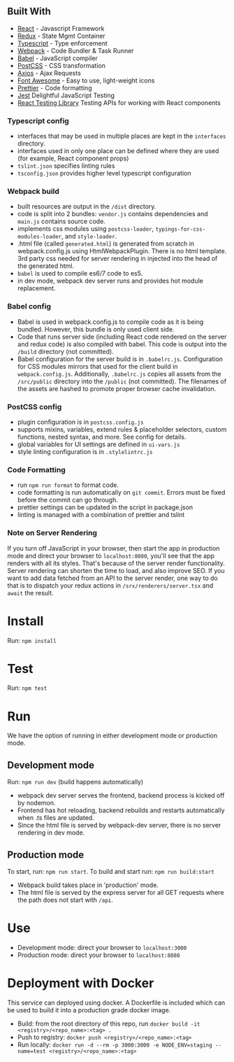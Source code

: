 ## Built With

- [React](https://reactjs.org/docs/hello-world.html) - Javascript Framework
- [Redux](https://redux.js.org/) - State Mgmt Container
- [Typescript](http://www.typescriptlang.org/) - Type enforcement
- [Webpack](https://webpack.js.org/) - Code Bundler & Task Runner
- [Babel](https://babeljs.io/) - JavaScript compiler
- [PostCSS](https://postcss.org/) - CSS transformation
- [Axios](https://www.npmjs.com/package/axios) - Ajax Requests
- [Font Awesome](https://fontawesome.com/how-to-use/on-the-web/using-with/react) - Easy to use, light-weight icons
- [Prettier](https://prettier.io/) - Code formatting
- [Jest](https://jestjs.io/) Delightful JavaScript Testing
- [React Testing Library](https://testing-library.com/docs/react-testing-library/intro) Testing APIs for working with React components

### Typescript config

- interfaces that may be used in multiple places are kept in the `interfaces` directory.
- interfaces used in only one place can be defined where they are used (for example, React component props)
- `tslint.json` specifies linting rules
- `tsconfig.json` provides higher level typescript configuration

### Webpack build

- built resources are output in the `/dist` directory.
- code is split into 2 bundles: `vendor.js` contains dependencies and `main.js` contains source code.
- implements css modules using `postcss-loader`, `typings-for-css-modules-loader`, and `style-loader`.
- .html file (called `generated.html`) is generated from scratch in webpack.config.js using HtmlWebpackPlugin. There is no html template. 3rd party css needed for server rendering in injected into the head of the generated html.
- `babel` is used to compile es6/7 code to es5.
- in dev mode, webpack dev server runs and provides hot module replacement.

### Babel config

- Babel is used in webpack.config.js to compile code as it is being bundled. However, this bundle is only used client side.
- Code that runs server side (including React code rendered on the server and redux code) is also compiled with babel. This code is output into the `/build` directory (not committed).
- Babel configuration for the server build is in `.babelrc.js`. Configuration for CSS modules mirrors that used for the client build in `webpack.config.js`. Additionally, `.babelrc.js` copies all assets from the `/src/public` directory into the `/public` (not committed). The filenames of the assets are hashed to promote proper browser cache invalidation. 

### PostCSS config

- plugin configuration is in `postcss.config.js`
- supports mixins, variables, extend rules & placeholder selectors, custom functions, nested syntax, and more. See config for details.
- global variables for UI settings are defined in `ui-vars.js`
- style linting configuration is in `.stylelintrc.js`

### Code Formatting

- run `npm run format` to format code.
- code formatting is run automatically on `git commit`. Errors must be fixed before the commit can go through.
- prettier settings can be updated in the script in package.json
- linting is managed with a combination of prettier and tslint

### Note on Server Rendering

If you turn off JavaScript in your browser, then start the app in production mode and direct your browser to `localhost:8080`, you'll see that the app renders with all its styles. That's because of the server render functionality. Server rendering can shorten the time to load, and also improve SEO.
If you want to add data fetched from an API to the server render, one way to do that is to dispatch your redux actions in `/srx/renderers/server.tsx` and `await` the result.

# Install

Run: `npm install`

# Test

Run: `npm test`

# Run

We have the option of running in either development mode or production mode.

## Development mode

Run: `npm run dev` (build happens automatically)

- webpack dev server serves the frontend, backend process is kicked off by nodemon.
- Frontend has hot reloading, backend rebuilds and restarts automatically when .ts files are updated.
- Since the html file is served by webpack-dev server, there is no server rendering in dev mode.

## Production mode

To start, run: `npm run start`.
To build and start run: `npm run build:start`

- Webpack build takes place in 'production' mode.
- The html file is served by the express server for all GET requests where the path does not start with `/api`.

# Use

- Development mode: direct your browser to `localhost:3000`
- Production mode: direct your browser to `localhost:8080`

# Deployment with Docker

This service can deployed using docker. A Dockerfile is included which can be used to build it into a production grade docker image.

- Build: from the root directory of this repo, run `docker build -it <registry>/<repo_name>:<tag> .`
- Push to registry: `docker push <registry>/<repo_name>:<tag>`
- Run locally: `docker run -d --rm -p 3000:3000 -e NODE_ENV=staging --name=test <registry>/<repo_name>:<tag>`
